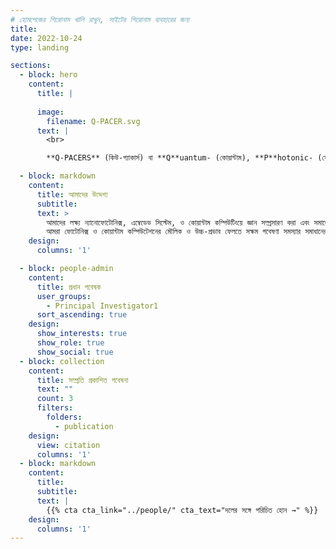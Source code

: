 ```yaml
---
# হোমপেজের শিরোনাম খালি রাখুন, সাইটের শিরোনাম ব্যবহারের জন্য
title:
date: 2022-10-24
type: landing

sections:
  - block: hero
    content:
      title: |
         
      image:
        filename: Q-PACER.svg
      text: |
        <br>

        **Q-PACERS** (কিউ-প্যাকার্স) বা **Q**uantum- (কোয়ান্টাম), **P**hotonic- (ফোটোনিক), **A**ntenna-(এন্টেনা), **C**omputing-(কম্পিউটিং), **E**mbedded-(এম্বেডেড), এবং **R**enewable-energy (নবায়নযোগ্য শক্তি ) **S**ystems রিসার্চ গ্রুপ বুয়েট-এর (বাংলাদেশ প্রকৌশল বিশ্ববিদ্যালয়) তড়িৎ ও ইলেকট্রনিক কৌশল  বিভাগে (EEE) ইলেকট্রনিক্স ও ফোটোনিক্স গবেষণার এক উদ্ভাবনী কেন্দ্র। [ডঃ সাজিদ মুহাইমিন চৌধুরী ](author/dsmc) কর্তৃক প্রতিষ্ঠিত ও পরিচালিত এই দলটি পরীক্ষামূলক ও গণনামূলক (কম্পিউটেশনাল) পদ্ধতির দক্ষতা ব্যবহার করে সর্বাধুনিক গবেষণার চ্যালেঞ্জ মোকাবিলায় অগ্রণী ভূমিকা পালন করছে।

  - block: markdown
    content:
      title: আমাদের উদ্দেশ্য
      subtitle: 
      text: >
        আমাদের লক্ষ্য ন্যানোফোটোনিক্স, এম্বেডেড সিস্টেম, ও কোয়ান্টাম কম্পিউটিংয়ে জ্ঞান সম্প্রসারণ করা এবং সমাজের উপযোগী প্রযুক্তিগত সমাধান উদ্ভাবন করা।  
        আমরা ফোটোনিক্স ও কোয়ান্টাম কম্পিউটেশনের মৌলিক ও উচ্চ-প্রভাব ফেলতে সক্ষম গবেষণা সমস্যার সমাধানের পাশাপাশি পরবর্তী প্রজন্মের প্রকৌশলী ও বিজ্ঞানীদের দক্ষ করে তোলার প্রতি বিশেষভাবে গুরুত্ব দিই।
    design:
      columns: '1'

  - block: people-admin
    content:
      title: প্রধান গবেষক
      user_groups:
        - Principal Investigator1
      sort_ascending: true
    design:
      show_interests: true
      show_role: true
      show_social: true
  - block: collection
    content:
      title: সম্প্রতি প্রকাশিত গবেষনা  
      text: ""
      count: 3
      filters:
        folders:
          - publication
    design:
      view: citation
      columns: '1'
  - block: markdown
    content:
      title:
      subtitle:
      text: |
        {{% cta cta_link="../people/" cta_text="দলের সঙ্গে পরিচিত হোন →" %}}
    design:
      columns: '1'
---
```

